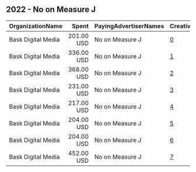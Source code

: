 ## 2022 - No on Measure J 
|OrganizationName|Spent|PayingAdvertiserNames|CreativeUrls|Impressions|Genders|AgeBrackets|CountryCodes|BillingAddresses|CandidateBallotInformation|
|:---|---:|:---|:---|---:|:---|:---|:---|:---|:---|
|Bask Digital Media|201.00 USD|No on Measure J|[0](https://www.snap.com/political-ads/asset/dea6307a9db001fe3bd04e2c91ce8047e0e45e3b916b717bade9060954571af7?mediaType=mp4)|6,366||35+|united states|US|Measure J|
|Bask Digital Media|336.00 USD|No on Measure J|[1](https://www.snap.com/political-ads/asset/ccbcca213b4d0646aae9389ab122442bad80b194183470127f77e88e07d580da?mediaType=mp4)|13,601||18-34|united states|US|Measure J|
|Bask Digital Media|368.00 USD|No on Measure J|[2](https://www.snap.com/political-ads/asset/9d472e6950ab19ffd958b30c1bc7895697ddbcf981d276525286cd6d3cb43a78?mediaType=mp4)|13,882||18-34|united states|US|Measure J|
|Bask Digital Media|231.00 USD|No on Measure J|[3](https://www.snap.com/political-ads/asset/84593e8b1a89b63879d51c4fbedbde1e04bc0e84408bbec23a22759c631e0452?mediaType=mp4)|9,698||18-34|united states|US|Measure J|
|Bask Digital Media|217.00 USD|No on Measure J|[4](https://www.snap.com/political-ads/asset/a98d0a84a0abef3851e08f7d01a7fa2724d0493c050f0edd25448e11627ad60f?mediaType=mp4)|6,613||35+|united states|US|Measure J|
|Bask Digital Media|204.00 USD|No on Measure J|[5](https://www.snap.com/political-ads/asset/84593e8b1a89b63879d51c4fbedbde1e04bc0e84408bbec23a22759c631e0452?mediaType=mp4)|6,429||35+|united states|US|Measure J|
|Bask Digital Media|204.00 USD|No on Measure J|[6](https://www.snap.com/political-ads/asset/3de16d924c6c8999189bd5c26e6bf74807aa831360edcfe2c40f75679d86f154?mediaType=mp4)|6,293||35+|united states|US|Measure J|
|Bask Digital Media|452.00 USD|No on Measure J|[7](https://www.snap.com/political-ads/asset/78e46472e67709aa93df1d74f5789e6a355713b6f5e7914aa30238572280395a?mediaType=mp4)|17,443||18-34|united states|US|Measure J|
